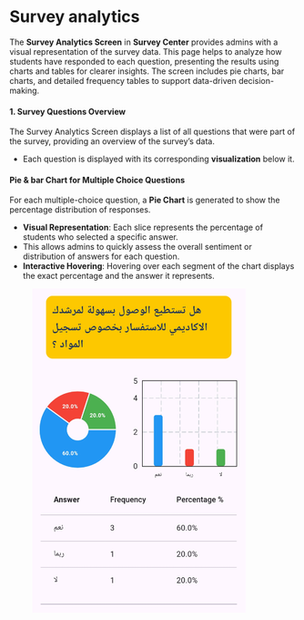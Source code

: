 # Survey analytics

The **Survey Analytics Screen** in **Survey Center** provides admins with a visual representation of the survey data. This page helps to analyze how students have responded to each question, presenting the results using charts and tables for clearer insights. The screen includes pie charts, bar charts, and detailed frequency tables to support data-driven decision-making.

#### 1. **Survey Questions Overview**

The Survey Analytics Screen displays a list of all questions that were part of the survey, providing an overview of the survey’s data.

* Each question is displayed with its corresponding **visualization** below it.

#### **Pie & bar Chart for Multiple Choice Questions**

For each multiple-choice question, a **Pie Chart** is generated to show the percentage distribution of responses.

* **Visual Representation**: Each slice represents the percentage of students who selected a specific answer.
* This allows admins to quickly assess the overall sentiment or distribution of answers for each question.
* **Interactive Hovering**: Hovering over each segment of the chart displays the exact percentage and the answer it represents.

<figure><img src=".gitbook/assets/image (17).png" alt="" width="375"><figcaption></figcaption></figure>
